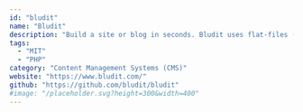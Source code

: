 ```yaml
---
id: "bludit"
name: "Bludit"
description: "Build a site or blog in seconds. Bludit uses flat-files (text files in JSON format) to store posts and pages."
tags:
  - "MIT"
  - "PHP"
category: "Content Management Systems (CMS)"
website: "https://www.bludit.com/"
github: "https://github.com/bludit/bludit"
#image: "/placeholder.svg?height=300&width=400"
---
```



